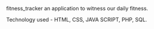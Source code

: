 fitness_tracker
 an application to witness our daily fitness.

Technology used - HTML, CSS, JAVA SCRIPT, PHP, SQL.

